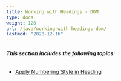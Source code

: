 ```yaml
---
title: Working with Headings - DOM
type: docs
weight: 120
url: /java/working-with-headings-dom/
lastmod: "2020-12-16"
---
```


###### **This section includes the following topics:** 
- [Apply Numbering Style in Heading](/pdf/java/apply-numbering-style-in-heading/)
